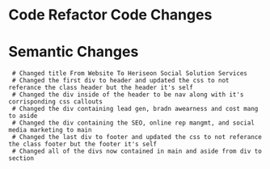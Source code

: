 # Code Refactor Code Changes
# Semantic Changes
     # Changed title From Website To Heriseon Social Solution Services 
     # Changed the first div to header and updated the css to not referance the class header but the header it's self
     # Changed the div inside of the header to be nav along with it's corrisponding css callouts
     # Changed the div containing lead gen, bradn awearness and cost mang to aside
     # Changed the div containing the SEO, online rep mangmt, and social media marketing to main
     # Changed the last div to footer and updated the css to not referance the class footer but the footer it's self
     # Changed all of the divs now contained in main and aside from div to section